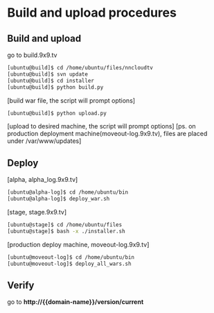 Build and upload procedures
===========================

Build and upload
----------------

go to build.9x9.tv

````bash
[ubuntu@build]$ cd /home/ubuntu/files/nncloudtv
[ubuntu@build]$ svn update
[ubuntu@build]$ cd installer
[ubuntu@build]$ python build.py  
````

[build war file, the script will prompt options]

````bash
[ubuntu@build]$ python upload.py 
````

[upload to desired machine, the script will prompt options] 
[ps. on production deployment machine(moveout-log.9x9.tv), files are placed under /var/www/updates]

Deploy
------

[alpha, alpha_log.9x9.tv]

````bash
[ubuntu@alpha-log]$ cd /home/ubuntu/bin
[ubuntu@alpha-log]$ deploy_war.sh
````

[stage, stage.9x9.tv]

````bash
[ubuntu@stage]$ cd /home/ubuntu/files
[ubuntu@stage]$ bash -x ./installer.sh 
````

[production deploy machine, moveout-log.9x9.tv]

````bash
[ubuntu@moveout-log]$ cd /home/ubuntu/bin
[ubuntu@moveout-log]$ deploy_all_wars.sh
````

Verify
------

go to **http://{{domain-name}}/version/current**

